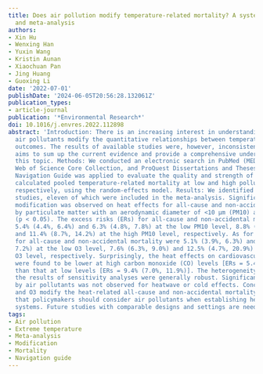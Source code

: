 ```yaml
---
title: Does air pollution modify temperature-related mortality? A systematic review
  and meta-analysis
authors:
- Xin Hu
- Wenxing Han
- Yuxin Wang
- Kristin Aunan
- Xiaochuan Pan
- Jing Huang
- Guoxing Li
date: '2022-07-01'
publishDate: '2024-06-05T20:56:28.132061Z'
publication_types:
- article-journal
publication: '*Environmental Research*'
doi: 10.1016/j.envres.2022.112898
abstract: 'Introduction: There is an increasing interest in understanding whether
  air pollutants modify the quantitative relationships between temperature and health
  outcomes. The results of available studies were, however, inconsistent. This study
  aims to sum up the current evidence and provide a comprehensive understanding of
  this topic. Methods: We conducted an electronic search in PubMed (MEDLINE), EMBASE,
  Web of Science Core Collection, and ProQuest Dissertations and Theses. The modified
  Navigation Guide was applied to evaluate the quality and strength of evidence. We
  calculated pooled temperature-related mortality at low and high pollutant levels
  respectively, using the random-effects model. Results: We identified 22 eligible
  studies, eleven of which were included in the meta-analysis. Significant effect
  modification was observed on heat effects for all-cause and non-accidental mortality
  by particulate matter with an aerodynamic diameter of <10 μm (PM10) and ozone (O3)
  (p < 0.05). The excess risks (ERs) for all-cause and non-accidental mortality were
  5.4% (4.4%, 6.4%) and 6.3% (4.8%, 7.8%) at the low PM10 level, 8.8% (7.5%, 10.1%)
  and 11.4% (8.7%, 14.2%) at the high PM10 level, respectively. As for O3, the ERs
  for all-cause and non-accidental mortality were 5.1% (3.9%, 6.3%) and 3.6% (0.1%,
  7.2%) at the low O3 level, 7.6% (6.3%, 9.0%) and 12.5% (4.7%, 20.9%) at the high
  O3 level, respectively. Surprisingly, the heat effects on cardiovascular mortality
  were found to be lower at high carbon monoxide (CO) levels [ERs = 5.4% (3.9%, 6.9%)]
  than that at low levels [ERs = 9.4% (7.0%, 11.9%)]. The heterogeneity varied, but
  the results of sensitivity analyses were generally robust. Significant effect modification
  by air pollutants was not observed for heatwave or cold effects. Conclusions: PM10
  and O3 modify the heat-related all-cause and non-accidental mortality, indicating
  that policymakers should consider air pollutants when establishing heat-health warning
  systems. Future studies with comparable designs and settings are needed.'
tags:
- Air pollution
- Extreme temperature
- Meta-analysis
- Modification
- Mortality
- Navigation guide
---
```

